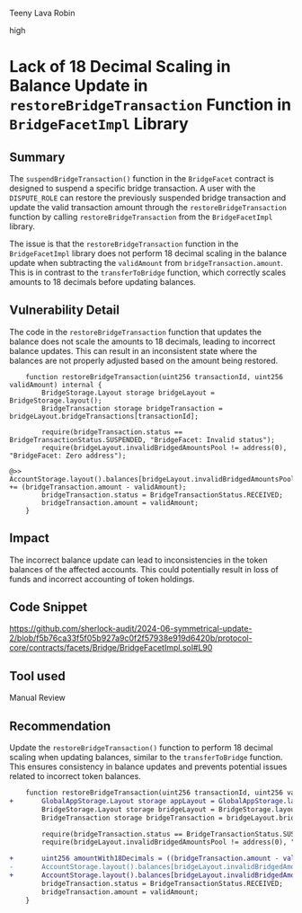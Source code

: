 Teeny Lava Robin

high

# Lack of 18 Decimal Scaling in Balance Update in `restoreBridgeTransaction` Function in `BridgeFacetImpl` Library

## Summary
The `suspendBridgeTransaction()` function in the `BridgeFacet` contract is designed to suspend a specific bridge transaction. A user with the `DISPUTE_ROLE` can restore the previously suspended bridge transaction and update the valid transaction amount through the `restoreBridgeTransaction` function by calling `restoreBridgeTransaction` from the `BridgeFacetImpl` library.

The issue is that the `restoreBridgeTransaction` function in the `BridgeFacetImpl` library does not perform 18 decimal scaling in the balance update when subtracting the `validAmount` from `bridgeTransaction.amount`. This is in contrast to the `transferToBridge` function, which correctly scales amounts to 18 decimals before updating balances.

## Vulnerability Detail
The code in the `restoreBridgeTransaction` function that updates the balance does not scale the amounts to 18 decimals, leading to incorrect balance updates. This can result in an inconsistent state where the balances are not properly adjusted based on the amount being restored.

```solidity
	function restoreBridgeTransaction(uint256 transactionId, uint256 validAmount) internal {
		BridgeStorage.Layout storage bridgeLayout = BridgeStorage.layout();
		BridgeTransaction storage bridgeTransaction = bridgeLayout.bridgeTransactions[transactionId];

		require(bridgeTransaction.status == BridgeTransactionStatus.SUSPENDED, "BridgeFacet: Invalid status");
		require(bridgeLayout.invalidBridgedAmountsPool != address(0), "BridgeFacet: Zero address");

@>>		AccountStorage.layout().balances[bridgeLayout.invalidBridgedAmountsPool] += (bridgeTransaction.amount - validAmount);
		bridgeTransaction.status = BridgeTransactionStatus.RECEIVED;
		bridgeTransaction.amount = validAmount;
	}
```

## Impact
The incorrect balance update can lead to inconsistencies in the token balances of the affected accounts. This could potentially result in loss of funds and incorrect accounting of token holdings.

## Code Snippet
https://github.com/sherlock-audit/2024-06-symmetrical-update-2/blob/f5b76ca33f5f05b927a9c0f2f57938e919d6420b/protocol-core/contracts/facets/Bridge/BridgeFacetImpl.sol#L90

## Tool used

Manual Review

## Recommendation
Update the `restoreBridgeTransaction()` function to perform 18 decimal scaling when updating balances, similar to the `transferToBridge` function. This ensures consistency in balance updates and prevents potential issues related to incorrect token balances.

```diff
	function restoreBridgeTransaction(uint256 transactionId, uint256 validAmount) internal {
+		GlobalAppStorage.Layout storage appLayout = GlobalAppStorage.layout();
		BridgeStorage.Layout storage bridgeLayout = BridgeStorage.layout();
		BridgeTransaction storage bridgeTransaction = bridgeLayout.bridgeTransactions[transactionId];

		require(bridgeTransaction.status == BridgeTransactionStatus.SUSPENDED, "BridgeFacet: Invalid status");
		require(bridgeLayout.invalidBridgedAmountsPool != address(0), "BridgeFacet: Zero address");

+		uint256 amountWith18Decimals = ((bridgeTransaction.amount - validAmount) * 1e18) / (10 ** IERC20Metadata(appLayout.collateral).decimals());
-		AccountStorage.layout().balances[bridgeLayout.invalidBridgedAmountsPool] += (bridgeTransaction.amount - validAmount);
+		AccountStorage.layout().balances[bridgeLayout.invalidBridgedAmountsPool] += amountWith18Decimals;
		bridgeTransaction.status = BridgeTransactionStatus.RECEIVED;
		bridgeTransaction.amount = validAmount;
	}
```
